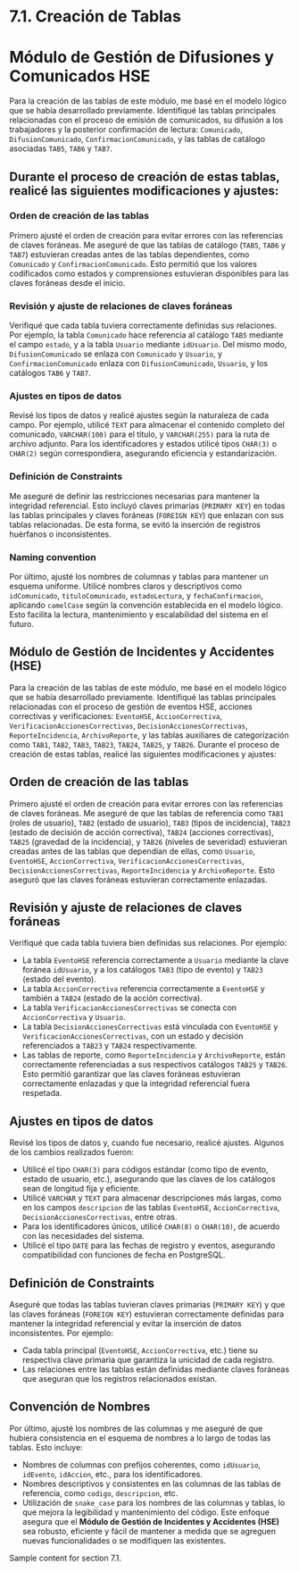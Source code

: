 # 7.1. Creación de Tablas

# Módulo de Gestión de Difusiones y Comunicados HSE

Para la creación de las tablas de este módulo, me basé en el modelo lógico que se había desarrollado previamente. Identifiqué las tablas principales relacionadas con el proceso de emisión de comunicados, su difusión a los trabajadores y la posterior confirmación de lectura: `Comunicado`, `DifusionComunicado`, `ConfirmacionComunicado`, y las tablas de catálogo asociadas `TAB5`, `TAB6` y `TAB7`.

## Durante el proceso de creación de estas tablas, realicé las siguientes modificaciones y ajustes:

### Orden de creación de las tablas
Primero ajusté el orden de creación para evitar errores con las referencias de claves foráneas. Me aseguré de que las tablas de catálogo (`TAB5`, `TAB6` y `TAB7`) estuvieran creadas antes de las tablas dependientes, como `Comunicado` y `ConfirmacionComunicado`. Esto permitió que los valores codificados como estados y comprensiones estuvieran disponibles para las claves foráneas desde el inicio.

### Revisión y ajuste de relaciones de claves foráneas
Verifiqué que cada tabla tuviera correctamente definidas sus relaciones. Por ejemplo, la tabla `Comunicado` hace referencia al catálogo `TAB5` mediante el campo `estado`, y a la tabla `Usuario` mediante `idUsuario`. Del mismo modo, `DifusionComunicado` se enlaza con `Comunicado` y `Usuario`, y `ConfirmacionComunicado` enlaza con `DifusionComunicado`, `Usuario`, y los catálogos `TAB6` y `TAB7`.

### Ajustes en tipos de datos
Revisé los tipos de datos y realicé ajustes según la naturaleza de cada campo. Por ejemplo, utilicé `TEXT` para almacenar el contenido completo del comunicado, `VARCHAR(100)` para el título, y `VARCHAR(255)` para la ruta de archivo adjunto. Para los identificadores y estados utilicé tipos `CHAR(3)` o `CHAR(2)` según correspondiera, asegurando eficiencia y estandarización.

### Definición de Constraints
Me aseguré de definir las restricciones necesarias para mantener la integridad referencial. Esto incluyó claves primarias (`PRIMARY KEY`) en todas las tablas principales y claves foráneas (`FOREIGN KEY`) que enlazan con sus tablas relacionadas. De esta forma, se evitó la inserción de registros huérfanos o inconsistentes.

### Naming convention
Por último, ajusté los nombres de columnas y tablas para mantener un esquema uniforme. Utilicé nombres claros y descriptivos como `idComunicado`, `tituloComunicado`, `estadoLectura`, y `fechaConfirmacion`, aplicando `camelCase` según la convención establecida en el modelo lógico. Esto facilita la lectura, mantenimiento y escalabilidad del sistema en el futuro.

## Módulo de Gestión de Incidentes y Accidentes (HSE)
Para la creación de las tablas de este módulo, me basé en el modelo lógico que se había desarrollado previamente. Identifiqué las tablas principales relacionadas con el proceso de gestión de eventos HSE, acciones correctivas y verificaciones: `EventoHSE`, `AccionCorrectiva`, `VerificacionAccionesCorrectivas`, `DecisionAccionesCorrectivas`, `ReporteIncidencia`, `ArchivoReporte`, y las tablas auxiliares de categorización como `TAB1`, `TAB2`, `TAB3`, `TAB23`, `TAB24`, `TAB25`, y `TAB26`.
Durante el proceso de creación de estas tablas, realicé las siguientes modificaciones y ajustes:
## Orden de creación de las tablas
Primero ajusté el orden de creación para evitar errores con las referencias de claves foráneas. Me aseguré de que las tablas de referencia como `TAB1` (roles de usuario), `TAB2` (estado de usuario), `TAB3` (tipos de incidencia), `TAB23` (estado de decisión de acción correctiva), `TAB24` (acciones correctivas), `TAB25` (gravedad de la incidencia), y `TAB26` (niveles de severidad) estuvieran creadas antes de las tablas que dependían de ellas, como `Usuario`, `EventoHSE`, `AccionCorrectiva`, `VerificacionAccionesCorrectivas`, `DecisionAccionesCorrectivas`, `ReporteIncidencia` y `ArchivoReporte`. Esto aseguró que las claves foráneas estuvieran correctamente enlazadas.
## Revisión y ajuste de relaciones de claves foráneas
Verifiqué que cada tabla tuviera bien definidas sus relaciones. Por ejemplo:
- La tabla `EventoHSE` referencia correctamente a `Usuario` mediante la clave foránea `idUsuario`, y a los catálogos `TAB3` (tipo de evento) y `TAB23` (estado del evento).
- La tabla `AccionCorrectiva` referencia correctamente a `EventoHSE` y también a `TAB24` (estado de la acción correctiva).
- La tabla `VerificacionAccionesCorrectivas` se conecta con `AccionCorrectiva` y `Usuario`.
- La tabla `DecisionAccionesCorrectivas` está vinculada con `EventoHSE` y `VerificacionAccionesCorrectivas`, con un estado y decisión referenciados a `TAB23` y `TAB24` respectivamente.
- Las tablas de reporte, como `ReporteIncidencia` y `ArchivoReporte`, están correctamente referenciadas a sus respectivos catálogos `TAB25` y `TAB26`.
Esto permitió garantizar que las claves foráneas estuvieran correctamente enlazadas y que la integridad referencial fuera respetada.
## Ajustes en tipos de datos
Revisé los tipos de datos y, cuando fue necesario, realicé ajustes. Algunos de los cambios realizados fueron:
- Utilicé el tipo `CHAR(3)` para códigos estándar (como tipo de evento, estado de usuario, etc.), asegurando que las claves de los catálogos sean de longitud fija y eficiente.
- Utilicé `VARCHAR` y `TEXT` para almacenar descripciones más largas, como en los campos `descripcion` de las tablas `EventoHSE`, `AccionCorrectiva`, `DecisionAccionesCorrectivas`, entre otras.
- Para los identificadores únicos, utilicé `CHAR(8)` o `CHAR(10)`, de acuerdo con las necesidades del sistema.
- Utilicé el tipo `DATE` para las fechas de registro y eventos, asegurando compatibilidad con funciones de fecha en PostgreSQL.
## Definición de Constraints
Aseguré que todas las tablas tuvieran claves primarias (`PRIMARY KEY`) y que las claves foráneas (`FOREIGN KEY`) estuvieran correctamente definidas para mantener la integridad referencial y evitar la inserción de datos inconsistentes. Por ejemplo:
- Cada tabla principal (`EventoHSE`, `AccionCorrectiva`, etc.) tiene su respectiva clave primaria que garantiza la unicidad de cada registro.
- Las relaciones entre las tablas están definidas mediante claves foráneas que aseguran que los registros relacionados existan.
## Convención de Nombres
Por último, ajusté los nombres de las columnas y me aseguré de que hubiera consistencia en el esquema de nombres a lo largo de todas las tablas. Esto incluye:
- Nombres de columnas con prefijos coherentes, como `idUsuario`, `idEvento`, `idAccion`, etc., para los identificadores.
- Nombres descriptivos y consistentes en las columnas de las tablas de referencia, como `codigo`, `descripcion`, etc.
- Utilización de `snake_case` para los nombres de las columnas y tablas, lo que mejora la legibilidad y mantenimiento del código.
Este enfoque asegura que el **Módulo de Gestión de Incidentes y Accidentes (HSE)** sea robusto, eficiente y fácil de mantener a medida que se agreguen nuevas funcionalidades o se modifiquen las existentes.

Sample content for section 7.1.

